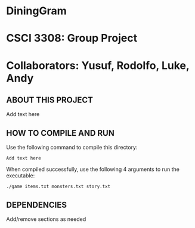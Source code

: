 # DiningGram
# CSCI 3308: Group Project
# Collaborators: Yusuf, Rodolfo, Luke, Andy

## ABOUT THIS PROJECT

Add text here

## HOW TO COMPILE AND RUN

Use the following command to compile this directory:

```
Add text here
```

When compiled successfully, use the following 4 arguments to run the executable:

```
./game items.txt monsters.txt story.txt
```

## DEPENDENCIES

Add/remove sections as needed